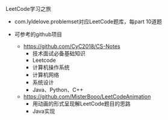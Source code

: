 LeetCode学习之旅

- com.lyldelove.problemset对应LeetCode题库，每part 10道题

- 可参考的github项目
    - https://github.com/CyC2018/CS-Notes 
        - 技术面试必备基础知识
        - Leetcode
        - 计算机操作系统
        - 计算机网络
        - 系统设计
        - Java、Python、C++
    - https://github.com/MisterBooo/LeetCodeAnimation
        - 用动画的形式呈现解LeetCode题目的思路
        - Java实现